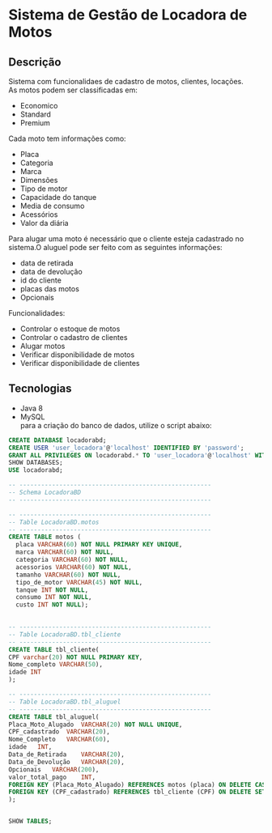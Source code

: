 # Sistema de Gestão de Locadora de Motos
## Descrição

Sistema com funcionalidaes de cadastro de motos, clientes, locações.  
As motos podem ser classificadas em:
- Economico
- Standard
- Premium 

Cada moto tem informações como:
- Placa
- Categoria
- Marca
- Dimensões
- Tipo de motor
- Capacidade do tanque
- Media de consumo
- Acessórios
- Valor da diária

Para alugar uma moto é necessário que o cliente esteja cadastrado no sistema.O aluguel pode ser feito com as seguintes informações:
- data de retirada
- data de devolução
- id do cliente
- placas das motos
- Opcionais

Funcionalidades:
- Controlar o estoque de motos
- Controlar o cadastro de clientes
- Alugar motos
- Verificar disponibilidade de motos
- Verificar disponibilidade de clientes

## Tecnologias
- Java 8
- MySQL  
para a criação do banco de dados, utilize o script abaixo:
```sql
CREATE DATABASE locadorabd;
CREATE USER 'user_locadora'@'localhost' IDENTIFIED BY 'password';
GRANT ALL PRIVILEGES ON locadorabd.* TO 'user_locadora'@'localhost' WITH GRANT OPTION;
SHOW DATABASES;
USE locadorabd;

-- -----------------------------------------------------
-- Schema LocadoraBD
-- -----------------------------------------------------

-- -----------------------------------------------------
-- Table LocadoraBD.motos
-- -----------------------------------------------------
CREATE TABLE motos (
  placa VARCHAR(60) NOT NULL PRIMARY KEY UNIQUE,
  marca VARCHAR(60) NOT NULL,
  categoria VARCHAR(60) NOT NULL,
  acessorios VARCHAR(60) NOT NULL,
  tamanho VARCHAR(60) NOT NULL,
  tipo_de_motor VARCHAR(45) NOT NULL,
  tanque INT NOT NULL,
  consumo INT NOT NULL,
  custo INT NOT NULL);
  

-- -----------------------------------------------------
-- Table LocadoraBD.tbl_cliente
-- -----------------------------------------------------
CREATE TABLE tbl_cliente(
CPF varchar(20) NOT NULL PRIMARY KEY,
Nome_completo VARCHAR(50),
idade INT
);

-- -----------------------------------------------------
-- Table LocadoraBD.tbl_aluguel
-- -----------------------------------------------------
CREATE TABLE tbl_aluguel(
Placa_Moto_Alugado	VARCHAR(20) NOT NULL UNIQUE,
CPF_cadastrado	VARCHAR(20),
Nome_Completo	VARCHAR(60),
idade	INT,
Data_de_Retirada	VARCHAR(20),
Data_de_Devolução	VARCHAR(20),
Opcionais	VARCHAR(200),
valor_total_pago	INT,
FOREIGN KEY (Placa_Moto_Alugado) REFERENCES motos (placa) ON DELETE CASCADE,
FOREIGN KEY (CPF_cadastrado) REFERENCES tbl_cliente (CPF) ON DELETE SET NULL
);


SHOW TABLES;